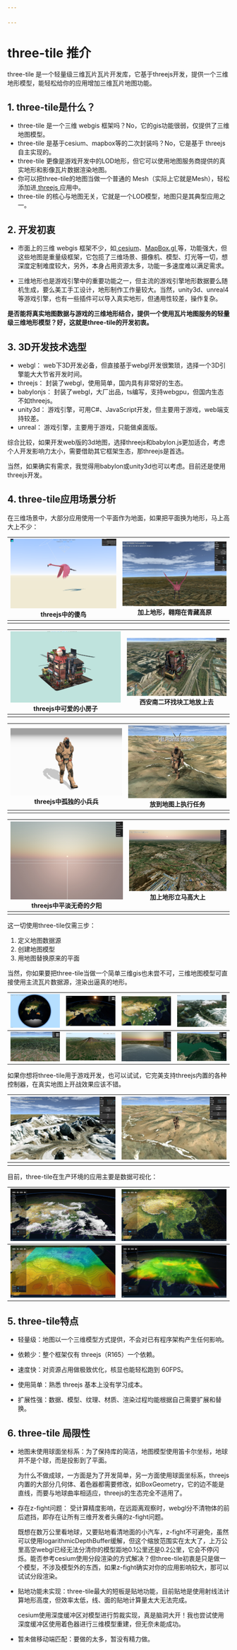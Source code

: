 ```yaml
---

---
```


# three-tile 推介

three-tile 是一个轻量级三维瓦片瓦片开发库，它基于threejs开发，提供一个三维地形模型，能轻松给你的应用增加三维瓦片地图功能。




## 1. three-tile是什么？


* three-tile 是一个三维 webgis 框架吗？No，它的gis功能很弱，仅提供了三维地图模型。
* three-tile 是基于cesium、mapbox等的二次封装吗？No，它是基于 threejs 自主实现的。
* three-tile 更像是游戏开发中的LOD地形，但它可以使用地图服务商提供的真实地形和影像瓦片数据渲染地图。
* 你可以把three-tile的地图当做一个普通的 Mesh（实际上它就是Mesh），轻松添加进[ threejs ](https://threejs.org/)应用中。
* three-tile 的核心与地图无关，它就是一个LOD模型，地图只是其典型应用之一。

## 2. 开发初衷

* 市面上的三维 webgis 框架不少，如[ cesium](https://cesiumjs.org/)、[MapBox.gl ](https://openlayers.org/)等，功能强大，但这些地图是重量级框架，它包揽了三维场景、摄像机、模型、灯光等一切，想深度定制难度较大，另外，本身占用资源太多，功能一多速度难以满足需求。

* 三维地形也是游戏引擎中的重要功能之一，但主流的游戏引擎地形数据要么随机生成，要么美工手工设计，地形制作工作量较大。当然，unity3d、unreal4等游戏引擎，也有一些插件可以导入真实地形，但通用性较差，操作复杂。

**是否能将真实地图数据与游戏的三维地形结合，提供一个使用瓦片地图服务的轻量级三维地形模型？好，这就是three-tile的开发初衷。**  

## 3. 3D开发技术选型

* webgl： web下3D开发必备，但直接基于webgl开发很繁琐，选择一个3D引擎能大大节省开发时间。
* threejs： 封装了webgl，使用简单，国内具有非常好的生态。
* babylonjs： 封装了webgl，大厂出品，ts编写，支持webgpu，但国内生态不如threejs。
* unity3d： 游戏引擎，可用C#、JavaScript开发，但主要用于游戏，web端支持较差。
* unreal： 游戏引擎，主要用于游戏，只能做桌面版。

综合比较，如果开发web版的3d地图，选择threejs和babylon.js更加适合，考虑个人开发影响力太小，需要借助其它框架生态，那threejs是首选。

当然，如果确实有需求，我觉得用babylon或unity3d也可以考虑。目前还是使用threejs开发。

## 4. three-tile应用场景分析

在三维场景中，大部分应用使用一个平面作为地面，如果把平面换为地形，马上高大上不少：

| ![alt text](images/dev/image-1.png)threejs中的傻鸟 | ![alt text](images/dev/image-2.png)加上地形，翱翔在青藏高原 |
| :------------------------------------------------: | :---------------------------------------------------------: |
|                                                    |                                                             |



| ![](images/dev/image-3.png)threejs中可爱的小房子 | ![alt text](images/dev/image-5.png)西安南二环找块工地放上去 |
| :----------------------------------------------: | :---------------------------------------------------------: |
|                                                  |                                                             |



| ![alt text](images/dev/image-6.png)threejs中孤独的小兵兵 | ![alt text](images/dev/image-7.png)放到地图上执行任务 |
| :------------------------------------------------------: | :---------------------------------------------------: |
|                                                          |                                                       |



| ![alt text](images/dev/image-8.png)threejs中平淡无奇的夕阳 | ![alt text](images/dev/image-9.png)加上地形立马高大上 |
| :--------------------------------------------------------: | :---------------------------------------------------: |
|                                                            |                                                       |

这一切使用three-tile仅需三步：

1. 定义地图数据源
2. 创建地图模型
3. 用地图替换原来的平面

当然，你如果要把three-tile当做一个简单三维gis也未尝不可，三维地图模型可直接使用主流瓦片数据源，渲染出逼真的地形。

| ![image-20240708161740228](images/dev/image-20240708161740228.png) | ![image-20240708161859490](images/dev/image-20240708161859490.png) | ![image-20240708162035091](images/dev/image-20240708162035091.png) | ![image-20240708162005274](images/dev/image-20240708162005274.png) |
| ------------------------------------------------------------------ | ------------------------------------------------------------------ | ------------------------------------------------------------------ | ------------------------------------------------------------------ |
| ![image-20240708162232109](images/dev/image-20240708162232109.png) | ![image-20240708162315798](images/dev/image-20240708162315798.png) | ![image-20240708162456709](images/dev/image-20240708162456709.png) | ![image-20240708162928975](images/dev/image-20240708162928975.png) |

如果你想将three-tile用于游戏开发，也可以试试，它完美支持threejs内置的各种控制器，在真实地图上开战效果应该不错。

| ![image-20240708163206668](images/dev/image-20240708163206668.png) | ![image-20240708163314611](images/dev/image-20240708163314611.png) |
| ------------------------------------------------------------------ | ------------------------------------------------------------------ |
|                                                                    |                                                                    |

目前，three-tile在生产环境的应用主要是数据可视化：

| ![image-20240708174444216](images/dev/image-20240708174444216.png) | ![image-20240708174650304](images/dev/image-20240708174650304.png) |
| ------------------------------------------------------------ | ------------------------------------------------------------ |
| ![image-20240708174850505](images/dev/image-20240708174850505.png) | ![image-20240708174735229](images/dev/image-20240708174735229.png) |



## 5. three-tile特点

* 轻量级：地图以一个三维模型方式提供，不会对已有程序架构产生任何影响。	

- 依赖少：整个框架仅有 threejs（R165）一个依赖。

- 速度快：对资源占用做极致优化，核显也能轻松跑到 60FPS。

- 使用简单：熟悉 threejs 基本上没有学习成本。

- 扩展性强：数据、模型、纹理、材质、渲染过程均能根据自己需要扩展和替换。

## 6. three-tile 局限性

* 地图未使用球面坐标系：为了保持库的简洁，地图模型使用笛卡尔坐标，地球并不是个球，而是投影到了平面。

  为什么不做成球，一方面是为了开发简单，另一方面使用球面坐标系，threejs内置的大部分几何体、着色器都需要修改，如BoxGeometry，它的边不能是直线，而要与地球曲率相适应，threejs的生态完全不适用了。

* 存在z-fight问题： 受计算精度影响，在远距离观察时，webgl分不清物体的前后遮挡，即存在让所有三维开发者头痛的z-fight问题。

  既想在数万公里看地球，又要贴地看清地面的小汽车，z-fight不可避免，虽然可以使用logarithmicDepthBuffer缓解，但这个缩放范围实在太大了，上万公里高空webgl已经无法分清你的模型距地0.1公里还是0.2公里，它会不停闪烁。能否参考cesium使用分段渲染的方式解决？但three-tile初衷是只是做一个模型，不涉及模型外的东西，如果z-fight确实对你的应用影响较大，那可以试试分段渲染。

* 贴地功能未实现：three-tile最大的短板是贴地功能，目前贴地是使用射线法计算地形高度，但效率太低，线、面的贴地计算量太大无法完成。

  cesium使用深度缓冲区对模型进行剪裁实现，真是脑洞大开！我也尝试使用深度缓冲区使用着色器进行三维模型重建，但无奈未能成功。

* 暂未做移动端匹配：要做的太多，暂没有精力做。

  